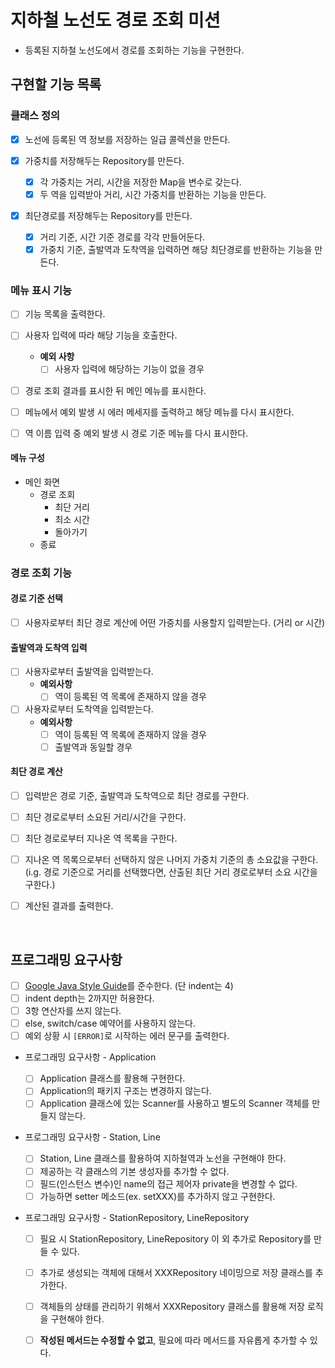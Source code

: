 # 지하철 노선도 경로 조회 미션

* 등록된 지하철 노선도에서 경로를 조회하는 기능을 구현한다.

## 구현할 기능 목록

### 클래스 정의

- [x] 노선에 등록된 역 정보를 저장하는 일급 콜렉션을 만든다.

- [x] 가중치를 저장해두는 Repository를 만든다.
  - [x] 각 가중치는 거리, 시간을 저장한 Map을 변수로 갖는다.
  - [x] 두 역을 입력받아 거리, 시간 가중치를 반환하는 기능을 만든다.
- [x] 최단경로를 저장해두는 Repository를 만든다.
  - [x] 거리 기준, 시간 기준 경로를 각각 만들어둔다.
  - [x] 가중치 기준, 출발역과 도착역을 입력하면 해당 최단경로를 반환하는 기능을 만든다.

### 메뉴 표시 기능

- [ ] 기능 목록을 출력한다.
- [ ] 사용자 입력에 따라 해당 기능을 호출한다.
  -  **예외 사항**
     * [ ] 사용자 입력에 해당하는 기능이 없을 경우
- [ ] 경로 조회 결과를 표시한 뒤 메인 메뉴를 표시한다.
- [ ] 메뉴에서 예외 발생 시 에러 메세지를 출력하고 해당 메뉴를 다시 표시한다.
- [ ] 역 이름 입력 중 예외 발생 시 경로 기준 메뉴를 다시 표시한다.


#### 메뉴 구성

* 메인 화면
  * 경로 조회
    * 최단 거리
    * 최소 시간
    * 돌아가기
  * 종료

### 경로 조회 기능

#### 경로 기준 선택

- [ ] 사용자로부터 최단 경로 계산에 어떤 가중치를 사용할지 입력받는다. (거리 or 시간)

#### 출발역과 도착역 입력

- [ ] 사용자로부터 출발역을 입력받는다.
  - **예외사항**
    - [ ] 역이 등록된 역 목록에 존재하지 않을 경우
- [ ] 사용자로부터 도착역을 입력받는다.
  - **예외사항**
    - [ ] 역이 등록된 역 목록에 존재하지 않을 경우
    - [ ] 출발역과 동일할 경우

#### 최단 경로 계산

- [ ] 입력받은 경로 기준, 출발역과 도착역으로 최단 경로를 구한다.
- [ ] 최단 경로로부터 소요된 거리/시간을 구한다.
- [ ] 최단 경로로부터 지나온 역 목록을 구한다.
- [ ] 지나온 역 목록으로부터 선택하지 않은 나머지 가중치 기준의 총 소요값을 구한다.
  (i.g. 경로 기준으로 거리를 선택했다면, 산출된 최단 거리 경로로부터 소요 시간을 구한다.)

- [ ] 계산된 결과를 출력한다.

<br>

## 프로그래밍 요구사항

- [ ] [Google Java Style Guide](https://google.github.io/styleguide/javaguide.html)를 준수한다. (단 indent는 4)
- [ ] indent depth는 2까지만 허용한다.
- [ ] 3항 연산자를 쓰지 않는다.
- [ ] else, switch/case 예약어를 사용하지 않는다.
- [ ] 예외 상황 시 `[ERROR]`로 시작하는 에러 문구를 출력한다.
- 프로그래밍 요구사항 - Application

  - [ ] Application 클래스를 활용해 구현한다.
  - [ ] Application의 패키지 구조는 변경하지 않는다.
  - [ ] Application 클래스에 있는 Scanner를 사용하고 별도의 Scanner 객체를 만들지 않는다.
- 프로그래밍 요구사항 - Station, Line

  - [ ] Station, Line 클래스를 활용하여 지하철역과 노선을 구현해야 한다.
  - [ ] 제공하는 각 클래스의 기본 생성자를 추가할 수 없다.
  - [ ] 필드(인스턴스 변수)인 name의 접근 제어자 private을 변경할 수 없다.
  - [ ] 가능하면 setter 메소드(ex. setXXX)를 추가하지 않고 구현한다.
- 프로그래밍 요구사항 - StationRepository, LineRepository
  - [ ] 필요 시 StationRepository, LineRepository 이 외 추가로 Repository를 만들 수 있다.
  - [ ] 추가로 생성되는 객체에 대해서 XXXRepository 네이밍으로 저장 클래스를 추가한다.
  - [ ] 객체들의 상태를 관리하기 위해서 XXXRepository 클래스를 활용해 저장 로직을 구현해야 한다.
  - [ ] **작성된 메서드는 수정할 수 없고**, 필요에 따라 메서드를 자유롭게 추가할 수 있다.

